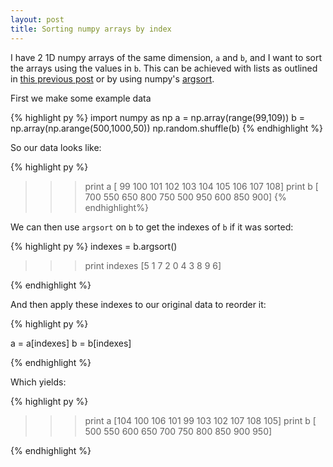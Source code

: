 ```yaml
---
layout: post
title: Sorting numpy arrays by index
---
```


I have 2 1D numpy arrays of the same dimension, `a` and `b`, and I want to sort
the arrays using the values in `b`. This can be achieved with lists as outlined
in [this previous post]() or by using numpy's [argsort]().

First we make some example data

{% highlight py  %}
import numpy as np
a = np.array(range(99,109))
b = np.array(np.arange(500,1000,50))
np.random.shuffle(b)
{% endhighlight %}

So our data looks like:

{% highlight py  %}
>>> print a
[ 99 100 101 102 103 104 105 106 107 108]
>>> print b
[ 700 550 650 800 750 500 950 600 850 900]
{% endhighlight%}

We can then use `argsort` on `b` to get the indexes of `b` if it was sorted:

{% highlight py  %}
indexes = b.argsort()

>>> print indexes
[5 1 7 2 0 4 3 8 9 6]

{% endhighlight %}

And then apply these indexes to our original data to reorder it:

{% highlight py  %}

a = a[indexes]
b = b[indexes]

{% endhighlight %}

Which yields:

{% highlight py  %}
>>> print a
[104 100 106 101  99 103 102 107 108 105]
>>> print b
[ 500 550 600 650 700 750 800 850 900 950]

{% endhighlight %}
